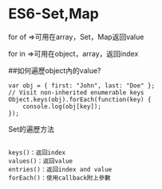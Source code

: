 # ES6-Set,Map

for of =>可用在array，Set，Map返回value

for in =>可用在object，array，返回index




##如何遍歷object內的value?
```
var obj = { first: "John", last: "Doe" };
// Visit non-inherited enumerable keys
Object.keys(obj).forEach(function(key) {
    console.log(obj[key]);
});
```



Set的遍歷方法
```

keys()：返回index
values()：返回value
entries()：返回index and value
forEach()：使用callback附上參數
```